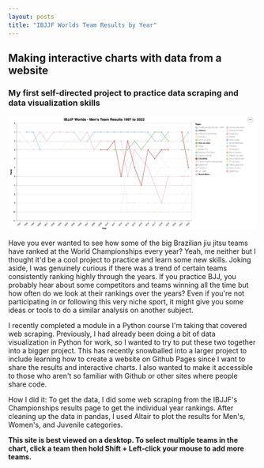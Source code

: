 ```yaml
---
layout: posts
title: "IBJJF Worlds Team Results by Year"
---
```

## Making interactive charts with data from a website
### My first self-directed project to practice data scraping and data visualization skills

![Screenshot of Men's team results](/assets/images/IBJJF_Worlds_Mens_Results.jpg)

Have you ever wanted to see how some of the big Brazilian jiu jitsu teams have ranked at the World Championships every year? Yeah, me neither but I thought it'd be a cool project to practice and learn some new skills. Joking aside, I was genuinely curious if there was a trend of certain teams consistently ranking highly through the years. If you practice BJJ, you probably hear about some competitors and teams winning all the time but how often do we look at their rankings over the years? Even if you're not participating in or following this very niche sport, it might give you some ideas or tools to do a similar analysis on another subject.

I recently completed a module in a Python course I'm taking that covered web scraping. Previously, I had already been doing a bit of data visualization in Python for work, so I wanted to try to put these two together into a bigger project. This has recently snowballed into a larger project to include learning how to create a website on Github Pages since I want to share the results and interactive charts. I also wanted to make it accessible to those who aren't so familiar with Github or other sites where people share code.

How I did it: To get the data, I did some web scraping from the IBJJF's Championships results page to get the individual year rankings. After cleaning up the data in pandas, I used Altair to plot the results for Men's, Women's, and Juvenile categories.

<b>This site is best viewed on a desktop. To select multiple teams in the chart, click a team then hold Shift + Left-click your mouse to add more teams.</b>

